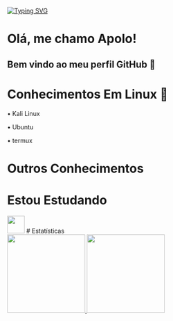 
[![Typing SVG](https://readme-typing-svg.demolab.com?font=Fira+Code&pause=1000&center=falso&vCenter=falso&repeat=verdadeiro&width=435&lines=Bem+vindo+;Me+encontre+no+telegram)](https://git.io/typing-svg)

# Olá, me chamo Apolo! 
## Bem vindo ao meu perfil GitHub 👋

# Conhecimentos Em Linux :penguin:

• Kali Linux

• Ubuntu 

• termux

# Outros Conhecimentos

# Estou Estudando
<img src="https://cdn.jsdelivr.net/gh/devicons/devicon/icons/adonisjs/adonisjs-original.svg" width="40" height="40" />
# Estatísticas 

<div>
<a href="https://github.com/ap0l0777">
<img height="180em" src="https://github-readme-stats.vercel.app/api/top-langs/?ap0l0777&layout=compact&langs_count=7&theme=dracula"/>
<img height="180em" src="https://github-readme-stats.vercel.app/api?username=ap0l0777&show_icons=true&theme=dracula&include_all_commits=true&count_private=true"/>
</div>
